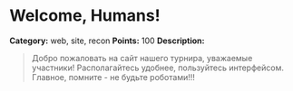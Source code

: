 # Welcome, Humans!


**Category:** web, site, recon
**Points:** 100
**Description:**

> Добро пожаловать на сайт нашего турнира, уважаемые участники! Располагайтесь удобнее, пользуйтесь интерфейсом. Главное, помните - не будьте роботами!!!

